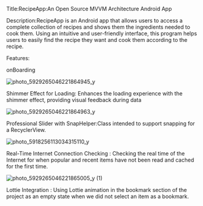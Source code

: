 Title:RecipeApp:An Open Source MVVM Architecture Android App

Description:RecipeApp is an Android app that allows users to access a complete collection of recipes and shows them the ingredients needed to cook them. Using an intuitive and user-friendly interface, this program helps users to easily find the recipe they want and cook them according to the recipe.

Features:

onBoarding

![photo_5929265046221864945_y](https://github.com/Miladsh7/RecipeApp/assets/80962004/8e4f7ce1-4c69-4455-b694-2268113f0371)

Shimmer Effect for Loading: Enhances the loading experience with the shimmer effect, providing visual feedback during data

![photo_5929265046221864963_y](https://github.com/Miladsh7/RecipeApp/assets/80962004/f214e124-e369-477d-b3ec-730db911f244)

Professional Slider with SnapHelper:Class intended to support snapping for a RecyclerView.

![photo_5918256113034315110_y](https://github.com/Miladsh7/RecipeApp/assets/80962004/80062295-c389-44f9-a6c8-e7dac4da2778)

Real-Time Internet Connection Checking : Checking the real time of the Internet for when popular and recent items have not been read and cached for the first time.

![photo_5929265046221865005_y (1)](https://github.com/Miladsh7/RecipeApp/assets/80962004/38a68a02-ae91-4364-9208-60d769d00a7a)

Lottie Integration : Using Lottie animation in the bookmark section of the project as an empty state when we did not select an item as a bookmark.



